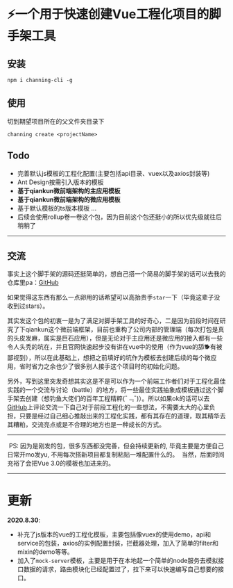 # ⚡一个用于快速创建Vue工程化项目的脚手架工具


## 安装

```
npm i channing-cli -g
```

## 使用

切到期望项目所在的父文件夹目录下

```
channing create <projectName>
```


## Todo

* 完善默认js模板的工程化配置(主要包括api目录、vuex以及axios封装等)
* Ant Design按需引入版本的模板
* **基于qiankun微前端架构的主应用模板**
* **基于qiankun微前端架构的微应用模板**
* 基于默认模板的ts版本模板
  ...
* 后续会使用rollup卷一卷这个包，因为目前这个包还挺小的所以优先级就往后稍稍了
___




## 交流

​        事实上这个脚手架的源码还挺简单的，想自己搭一个简易的脚手架的话可以去我的仓库里pa：[GitHub](https://github.com/channing-cli/channing-cli)

如果觉得这东西有那么一点卵用的话希望可以高抬贵手`star`一下（毕竟这辈子没收到过stars）。

​        其实发这个包的初衷一是为了满足对脚手架工具的好奇心，二是因为前段时间在研究了下qiankun这个微前端框架，目前也重构了公司内部的管理端（每次打包是真的头皮发麻，属实是巨石应用），但是无论对于主应用还是微应用的接入都有一些令人头秃的坑在，并且官网快速起步没有讲在vue中的使用（作为vue的舔🐕有被鄙视到），所以在此基础上，想把之前填好的坑作为模板去创建后续的每个微应用，省时省力之余也少了很多别人接手这个项目时的初始化问题。

​        另外，写到这里突发奇想其实这是不是可以作为一个前端工作者们对于工程化最佳实践的一个交流与讨论（battle）的地方，将一些最佳实践抽象成模板通过这个脚手架去创建（想钓鱼大佬们的百年工程精粹(¯﹃¯)）。所以如果ok的话可以去[GitHub](https://github.com/channing-cli/channing-cli)上评论交流一下自己对于前段工程化的一些想法，不需要太大的心里负担，只要是经过自己细心推敲出来的工程化实践，都有其存在的道理，取其精华去其糟粕，交流亮点或是不合理的地方也是一种成长的方式。



___

​        PS:  因为是刚发的包，很多东西都没完善，但会持续更新的, 毕竟主要是方便自己日常开mo发yu, 不用每次搭新项目都复制粘贴一堆配置什么的。
​        当然，后面时间充裕了会把Vue 3.0的模板也加进来的。


___
# 更新
**2020.8.30**: 
* 补充了js版本的vue的工程化模板，主要包括像vuex的使用demo，api和service的包装，axios的实例配置封装，拦截器处理，加入了简单的filter和mixin的demo等等。
* 加入了```mock-server```模板，主要是用于在本地起一个简单的node服务去模拟接口数据的请求，路由模块化已经配置过了，拉下来可以快速编写自己想要的接口。


